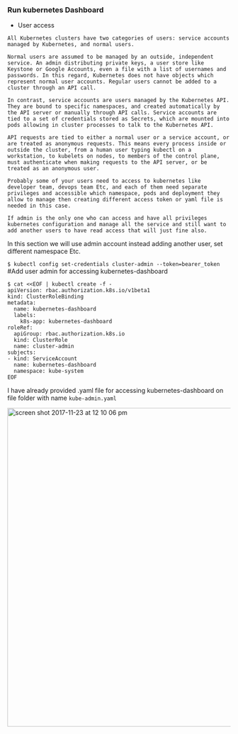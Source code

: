 ### Run kubernetes Dashboard 

* User access

`All Kubernetes clusters have two categories of users: service accounts managed by Kubernetes, and normal users.`

`Normal users are assumed to be managed by an outside, independent service. An admin distributing private keys, a user store like Keystone or Google Accounts, even a file with a list of usernames and passwords. In this regard, Kubernetes does not have objects which represent normal user accounts. Regular users cannot be added to a cluster through an API call.`

`In contrast, service accounts are users managed by the Kubernetes API. They are bound to specific namespaces, and created automatically by the API server or manually through API calls. Service accounts are tied to a set of credentials stored as Secrets, which are mounted into pods allowing in cluster processes to talk to the Kubernetes API.`

`API requests are tied to either a normal user or a service account, or are treated as anonymous requests. This means every process inside or outside the cluster, from a human user typing kubectl on a workstation, to kubelets on nodes, to members of the control plane, must authenticate when making requests to the API server, or be treated as an anonymous user.`

`Probably some of your users need to access to kubernetes like developer team, devops team Etc, and each of them need separate privileges and accessible which namespace, pods and deployment they allow to manage then creating different access token or yaml file is needed in this case.`

`If admin is the only one who can access and have all privileges kubernetes configuration and manage all the service and still want to add another users to have read access that will just fine also.`


In this section we will use admin account instead adding another user, set different namespace Etc. 


`$ kubectl config set-credentials cluster-admin --token=bearer_token`    #Add user admin for accessing kubernetes-dashboard 

    $ cat <<EOF | kubectl create -f -
    apiVersion: rbac.authorization.k8s.io/v1beta1
    kind: ClusterRoleBinding
    metadata:
      name: kubernetes-dashboard
      labels:
        k8s-app: kubernetes-dashboard
    roleRef:
      apiGroup: rbac.authorization.k8s.io
      kind: ClusterRole
      name: cluster-admin
    subjects:
    - kind: ServiceAccount
      name: kubernetes-dashboard
      namespace: kube-system
    EOF

I have already provided .yaml file for accessing kubernetes-dashboard on file folder with name `kube-admin.yaml`

 <img width="719" alt="screen shot 2017-11-23 at 12 10 06 pm" src="https://user-images.githubusercontent.com/32785359/33159653-874f0f5a-d047-11e7-968c-690210e0c9ff.png">
  
  

